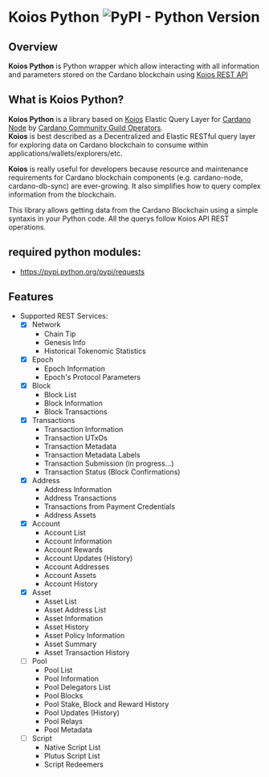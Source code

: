 # Koios Python ![PyPI - Python Version](https://img.shields.io/badge/python-%3E%3D3.8-blue) 

## Overview
**Koios Python** is Python wrapper which allow interacting with all information and parameters stored on the Cardano blockchain using [Koios REST API](https://api.koios.rest/)


## What is Koios Python? 
**Koios Python** is a library based on [Koios](https://www.koios.rest/) Elastic Query Layer for [Cardano Node](https://github.com/input-output-hk/cardano-node/) by [Cardano Community Guild Operators](https://github.com/cardano-community). <br>
**Koios** is best described as a Decentralized and Elastic RESTful query layer for exploring data on Cardano blockchain to consume within applications/wallets/explorers/etc. <p>
**Koios** is really useful for developers because resource and maintenance requirements for Cardano blockchain components (e.g. cardano-node, cardano-db-sync) are ever-growing. It also simplifies how to query complex information from the blockchain.
    
This library allows getting data from the Cardano Blockchain using a simple syntaxis in your Python code. All the querys follow Koios API REST operations.

required python modules:
--------------
* https://pypi.python.org/pypi/requests
    
    
## Features
- Supported REST Services:
    - [x] Network
        - Chain Tip
        - Genesis Info
        - Historical Tokenomic Statistics
    - [x] Epoch
        - Epoch Information
        - Epoch's Protocol Parameters
    - [x] Block
        - Block List
        - Block Information
        - Block Transactions
    - [x] Transactions
        - Transaction Information
        - Transaction UTxOs
        - Transaction Metadata
        - Transaction Metadata Labels
        - Transaction Submission (in progress...)
        - Transaction Status (Block Confirmations)
    - [x] Address
        - Address Information
        - Address Transactions
        - Transactions from Payment Credentials
        - Address Assets
    - [x] Account
        - Account List
        - Account Information
        - Account Rewards
        - Account Updates (History)
        - Account Addresses
        - Account Assets
        - Account History
    - [x] Asset
        - Asset List
        - Asset Address List
        - Asset Information
        - Asset History
        - Asset Policy Information
        - Asset Summary
        - Asset Transaction History
    - [ ] Pool
        - Pool List
        - Pool Information
        - Pool Delegators List
        - Pool Blocks
        - Pool Stake, Block and Reward History
        - Pool Updates (History)
        - Pool Relays
        - Pool Metadata
    - [ ] Script
        - Native Script List
        - Plutus Script List
        - Script Redeemers

